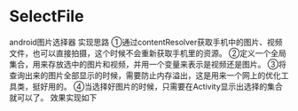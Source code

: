 # SelectFile
android图片选择器
实现思路
①通过contentResolver获取手机中的图片、视频文件，也可以直接拍摄，这个时候不会重新获取手机里的资源。
②定义一个全局集合，用来存放选中的图片和视频，并用一个变量来表示是视频还是图片。
③将查询出来的图片全部显示的时候，需要防止内存溢出，这是用来一个网上的优化工具类，挺好用的。
④当选择好图片的时候，只需要在Activity显示出选择的集合就可以了。
效果实现如下

